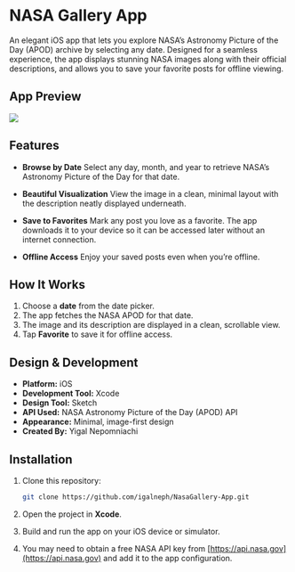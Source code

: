 # NASA Gallery App

An elegant iOS app that lets you explore NASA’s Astronomy Picture of the Day (APOD) archive by selecting any date. Designed for a seamless experience, the app displays stunning NASA images along with their official descriptions, and allows you to save your favorite posts for offline viewing.

## App Preview

![](https://i.imgur.com/jJWDFnn.png)

## Features

* **Browse by Date**
  Select any day, month, and year to retrieve NASA’s Astronomy Picture of the Day for that date.

* **Beautiful Visualization**
  View the image in a clean, minimal layout with the description neatly displayed underneath.

* **Save to Favorites**
  Mark any post you love as a favorite. The app downloads it to your device so it can be accessed later without an internet connection.

* **Offline Access**
  Enjoy your saved posts even when you’re offline.

## How It Works

1. Choose a **date** from the date picker.
2. The app fetches the NASA APOD for that date.
3. The image and its description are displayed in a clean, scrollable view.
4. Tap **Favorite** to save it for offline access.

## Design & Development

* **Platform:** iOS
* **Development Tool:** Xcode
* **Design Tool:** Sketch
* **API Used:** NASA Astronomy Picture of the Day (APOD) API
* **Appearance:** Minimal, image-first design
* **Created By:** Yigal Nepomniachi

## Installation

1. Clone this repository:

   ```bash
   git clone https://github.com/igalneph/NasaGallery-App.git
   ```
2. Open the project in **Xcode**.
3. Build and run the app on your iOS device or simulator.
4. You may need to obtain a free NASA API key from [https://api.nasa.gov](https://api.nasa.gov) and add it to the app configuration.
